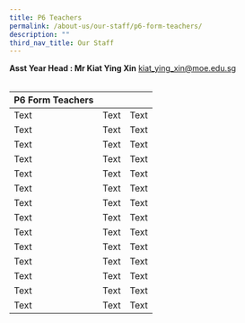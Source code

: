 ```yaml
---
title: P6 Teachers
permalink: /about-us/our-staff/p6-form-teachers/
description: ""
third_nav_title: Our Staff
---
```

**Asst Year Head : Mr Kiat Ying Xin**
kiat_ying_xin@moe.edu.sg
<BR>
<BR>


|P6 Form Teachers  |  |  |
| -------- | -------- | -------- |
| Text     | Text     | Text     |
| Text     | Text     | Text     |
| Text     | Text     | Text     |
| Text     | Text     | Text     |
| Text     | Text     | Text     |
| Text     | Text     | Text     |
| Text     | Text     | Text     |
| Text     | Text     | Text     |
| Text     | Text     | Text     |
| Text     | Text     | Text     |
| Text     | Text     | Text     |
| Text     | Text     | Text     |
| Text     | Text     | Text     |
| Text     | Text     | Text     |



